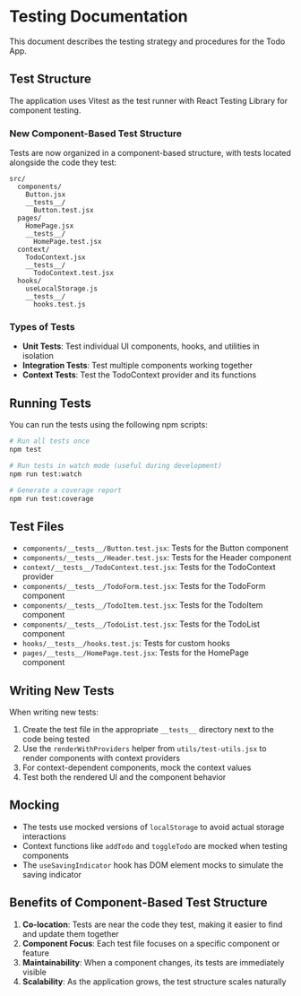 # Testing Documentation

This document describes the testing strategy and procedures for the Todo App.

## Test Structure

The application uses Vitest as the test runner with React Testing Library for component testing.

### New Component-Based Test Structure

Tests are now organized in a component-based structure, with tests located alongside the code they test:

```
src/
  components/
    Button.jsx
    __tests__/
      Button.test.jsx
  pages/
    HomePage.jsx
    __tests__/
      HomePage.test.jsx
  context/
    TodoContext.jsx
    __tests__/
      TodoContext.test.jsx
  hooks/
    useLocalStorage.js
    __tests__/
      hooks.test.js
```

### Types of Tests

- **Unit Tests**: Test individual UI components, hooks, and utilities in isolation
- **Integration Tests**: Test multiple components working together
- **Context Tests**: Test the TodoContext provider and its functions

## Running Tests

You can run the tests using the following npm scripts:

```bash
# Run all tests once
npm test

# Run tests in watch mode (useful during development)
npm run test:watch

# Generate a coverage report
npm run test:coverage
```

## Test Files

- `components/__tests__/Button.test.jsx`: Tests for the Button component
- `components/__tests__/Header.test.jsx`: Tests for the Header component
- `context/__tests__/TodoContext.test.jsx`: Tests for the TodoContext provider
- `components/__tests__/TodoForm.test.jsx`: Tests for the TodoForm component
- `components/__tests__/TodoItem.test.jsx`: Tests for the TodoItem component
- `components/__tests__/TodoList.test.jsx`: Tests for the TodoList component
- `hooks/__tests__/hooks.test.js`: Tests for custom hooks
- `pages/__tests__/HomePage.test.jsx`: Tests for the HomePage component

## Writing New Tests

When writing new tests:

1. Create the test file in the appropriate `__tests__` directory next to the code being tested
2. Use the `renderWithProviders` helper from `utils/test-utils.jsx` to render components with context providers
3. For context-dependent components, mock the context values
4. Test both the rendered UI and the component behavior

## Mocking

- The tests use mocked versions of `localStorage` to avoid actual storage interactions
- Context functions like `addTodo` and `toggleTodo` are mocked when testing components
- The `useSavingIndicator` hook has DOM element mocks to simulate the saving indicator

## Benefits of Component-Based Test Structure

1. **Co-location**: Tests are near the code they test, making it easier to find and update them together
2. **Component Focus**: Each test file focuses on a specific component or feature
3. **Maintainability**: When a component changes, its tests are immediately visible
4. **Scalability**: As the application grows, the test structure scales naturally
